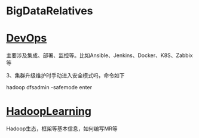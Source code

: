 # BigDataRelatives

# [DevOps](DevOps/README.md)

主要涉及集成、部署、监控等。比如Ansible、Jenkins、Docker、K8S、Zabbix等

3、集群升级维护时手动进入安全模式吗，命令如下

hadoop dfsadmin -safemode enter

# [HadoopLearning](HadoopLearning/README.md)

Hadoop生态，框架等基本信息，如何编写MR等